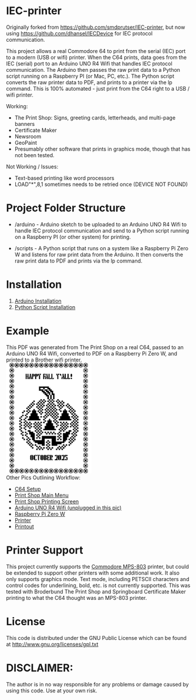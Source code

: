 # IEC-printer

Originally forked from https://github.com/smdprutser/IEC-printer, but now using https://github.com/dhansel/IECDevice for IEC protocol communication.

This project allows a real Commodore 64 to print from the serial (IEC) port to a modern (USB or wifi) printer. When the C64 prints, data goes from the IEC (serial) port to an Arduino UNO R4 Wifi that handles IEC protocol communication. The Arduino then passes the raw print data to a Python script running on a Raspberry PI (or Mac, PC, etc.). The Python script converts the raw printer data to PDF, and prints to a printer via the lp command. This is 100% automated - just print from the C64 right to a USB / wifi printer.

Working:
 * The Print Shop: Signs, greeting cards, letterheads, and multi-page banners
 * Certificate Maker
 * Newsroom
 * GeoPaint
 * Presumably other software that prints in graphics mode, though that has not been tested.

Not Working / Issues:
 * Text-based printing like word processors
 * LOAD"*",8,1 sometimes needs to be retried once (DEVICE NOT FOUND)

# Project Folder Structure
 * /arduino - Arduino sketch to be uploaded to an Arduino UNO R4 Wifi to handle IEC protocol communication and send to a Python script running on a Raspberry PI (or other system) for printing.

* /scripts - A Python script that runs on a system like a Raspberry Pi Zero W and listens for raw print data from the Arduino. It then converts the raw print data to PDF and prints via the lp command.

# Installation
1. [Arduino Installation](./arduino/README.md)
2. [Python Script Installation](./scripts/README.md)

# Example
 This PDF was generated from The Print Shop on a real C64, passed to an Arduino UNO R4 Wifi, converted to PDF on a Raspberry Pi Zero W, and printed to a Brother wifi printer.\
 [![Example](examples/1760386301.316215.png)](examples/1760386301.316215.pdf)\
 Other Pics Outlining Workflow:
 * [C64 Setup](examples/1setup.jpeg)
 * [Print Shop Main Menu](examples/2ps_menu.jpeg)
 * [Print Shop Printing Screen](examples/3ps_printing.jpeg)
 * [Arduino UNO R4 Wifi (unplugged in this pic)](examples/4arduino.jpeg)
 * [Raspberry Pi Zero W](examples/5raspberrypi.jpeg)
 * [Printer](examples/6printer.jpeg)
 * [Printout](examples/7printout.jpeg)




# Printer Support
This project currently supports the [Commodore MPS-803](https://www.historybit.it/wp-content/uploads/2020/06/Manual_MPS-803.pdf) printer, but could be extended to support other printers with some additional work. It also only supports graphics mode. Text mode, including PETSCII characters and control codes for underlining, bold, etc. is not currently supported. This was tested with Broderbund The Print Shop and Springboard Certificate Maker printing to what the C64 thought was an MPS-803 printer.

# License
This code is distributed under the GNU Public License which can be found at http://www.gnu.org/licenses/gpl.txt

# DISCLAIMER:
The author is in no way responsible for any problems or damage caused by using this code. Use at your own risk.